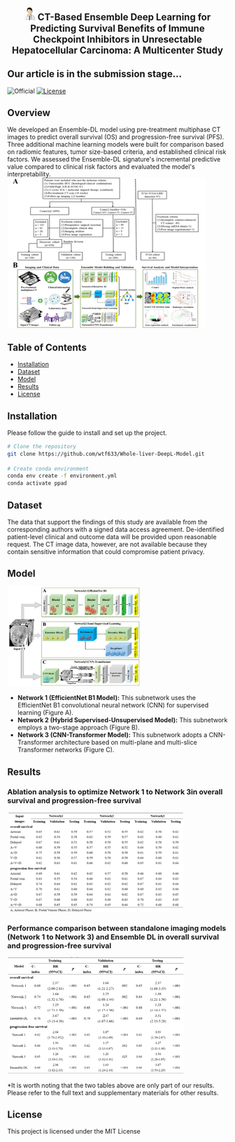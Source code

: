 <p align="center">
  <h2 align="center"><img width="5%" src="./fig/logo.png" /> CT-Based Ensemble Deep Learning for Predicting Survival Benefits of Immune Checkpoint Inhibitors in Unresectable Hepatocellular Carcinoma: A Multicenter Study</h2>
</p>

## Our article is in the submission stage...
![Official](https://img.shields.io/badge/Official-Yes-blue)
[![License](https://img.shields.io/badge/License-MIT-blue.svg)](LICENSE)

## Overview

We developed an Ensemble-DL model using pre-treatment multiphase CT images to predict overall survival (OS) and progression-free survival (PFS). Three additional machine learning models were built for comparison based on radiomic features, tumor size-based criteria, and established clinical risk factors. We assessed the Ensemble-DL signature's incremental predictive value compared to clinical risk factors and evaluated the model's interpretability.
</br>
<img width="90%" src="./fig/all.png" />

## Table of Contents

- [Installation](#installation)
- [Dataset](#dataset)
- [Model](#model)
- [Results](#results)
- [License](#license)

## Installation

Please follow the guide to install and set up the project.

```bash
# Clone the repository
git clone https://github.com/wtf633/Whole-liver-DeepL-Model.git

# Create conda environment
conda env create -f environment.yml
conda activate ppad
```
## Dataset

The data that support the findings of this study are available from the corresponding authors with a signed data access agreement. De-identified patient-level clinical and outcome data will be provided upon reasonable request. The CT image data, however, are not available because they contain sensitive information that could compromise patient privacy.

## Model
<img width="60%" src="./fig/models.png" />

* **Network 1 (EfficientNet B1 Model):** This subnetwork uses the EfficientNet B1 convolutional neural network (CNN) for supervised learning (Figure A).<br>
* **Network 2 (Hybrid Supervised-Unsupervised Model):** This subnetwork employs a two-stage approach (Figure B).<br>
* **Network 3 (CNN-Transformer Model):** This subnetwork adopts a CNN-Transformer architecture based on multi-plane and multi-slice Transformer networks (Figure C).

## Results

### Ablation analysis to optimize Network 1 to Network 3in overall survival and progression-free survival
<img width="80%" src="./results/res1.PNG" />


### Performance comparison between standalone imaging models (Network 1 to Network 3) and Ensemble DL in overall survival and progression-free survival
<img width="80%" src="./results/res2.PNG" />


*It is worth noting that the two tables above are only part of our results. Please refer to the full text and supplementary materials for other results.

## License
This project is licensed under the MIT License
